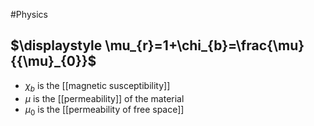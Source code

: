 #Physics 
## $\displaystyle \mu_{r}=1+\chi_{b}=\frac{\mu}{{\mu}_{0}}$
* $\displaystyle \chi_{b}$ is the [[magnetic susceptibility]]
* $\displaystyle \mu$ is the [[permeability]] of the material
* $\displaystyle {\mu}_{0}$ is the [[permeability of free space]]